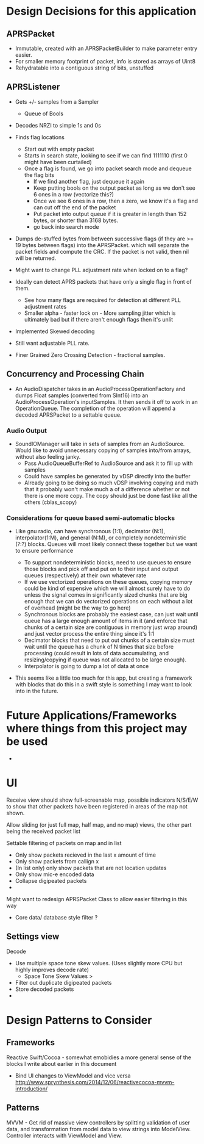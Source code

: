 
# Design Decisions for this application

## APRSPacket

- Immutable, created with an APRSPacketBuilder to make parameter entry easier.
- For smaller memory footprint of packet, info is stored as arrays of Uint8
- Rehydratable into a contiguous string of bits, unstuffed

## APRSListener

- Gets +/- samples from a Sampler
    - Queue of Bools
    
- Decodes NRZI to simple 1s and 0s
- Finds flag locations
    - Start out with empty packet
    - Starts in search state, looking to see if we can find 1111110 (first 0 might have been curtailed)
    - Once a flag is found, we go into packet search mode and dequeue the flag bits
        - If we find another flag, just dequeue it again
        - Keep putting bools on the output packet as long as we don't see 6 ones in a row (vectorize this?)
        - Once we see 6 ones in a row, then a zero, we know it's a flag and can cut off the end of the packet
        - Put packet into output queue if it is greater in length than 152 bytes, or shorter than 3168 bytes.
        - go back into search mode 
- Dumps de-stuffed bytes from between successive flags (if they are >= 19 bytes between flags) into the APRSPacket. which will separate the packet fields and compute the CRC. If the packet is not valid, then nil will be returned. 

- Might want to change PLL adjustment rate when locked on to a flag?
- Ideally can detect APRS packets that have only a single flag in front of them. 
    - See how many flags are required for detection at different PLL adjustment rates
    - Smaller alpha - faster lock on - More sampling jitter which is ultimately bad but if there aren't enough flags then it's unlit


- Implemented Skewed decoding
- Still want adjustable PLL rate. 
- Finer Grained Zero Crossing Detection - fractional samples.


## Concurrency and Processing Chain
- An AudioDispatcher takes in an AudioProcessOperationFactory and dumps Float samples (converted from SInt16) into an AudioProcessOperation's inputSamples. It then sends it off to work in an OperationQueue. The completion of the operation will append a decoded APRSPacket to a settable queue. 

### Audio Output
- SoundIOManager will take in sets of samples from an AudioSource. Would like to avoid unnecessary copying of samples into/from arrays, without also feeling janky. 
    - Pass AudioQueueBufferRef to AudioSource and ask it to fill up with samples
    - Could have samples be generated by vDSP directly into the buffer
    - Already going to be doing so much vDSP involving copying and math that it probably won't make much a of a difference whether or not there is one more copy. The copy should just be done fast like all the others (cblas_scopy)



### Considerations for queue based semi-automatic blocks
- Like gnu radio, can have synchronous (1:1), decimator (N:1), interpolator(1:M), and general (N:M), or completely nondeterministic (?:?) blocks. Queues will most likely connect these together but we want to ensure performance
    - To support nondeterministic blocks, need to use queues to ensure those blocks and pick off and put on to their input and output queues (respectively) at their own whatever rate
    - If we use vectorized operations on these queues, copying memory could be kind of expensive which we will almost surely have to do unless the signal comes in significantly sized chunks that are big enough that we can do vectorized operations on each without a lot of overhead (might be the way to go here)
    - Synchronous blocks are probably the easiest case, can just wait until queue has a large enough amount of items in it (and enforce that chunks of a certain size are contiguous in memory just wrap around) and just vector process the entire thing since it's 1:1
    - Decimator blocks that need to put out chunks of a certain size must wait until the queue has a chunk of N times that size before processing (could result in lots of data accumulating, and resizing/copying if queue was not allocated to be large enough).
    - Interpolator is going to dump a lot of data at once

- This seems like a little too much for this app, but creating a framework with blocks that do this in a swift style is something I may want to look into in the future.

# Future Applications/Frameworks where things from this project may be used
- 


# UI

Receive view should show full-screenable map, possible indicators N/S/E/W to show that other packets have been registered in areas of the map not shown.

Allow sliding (or just full map, half map, and no map) views, the other part being the received packet list

Settable filtering of packets on map and in list
- Only show packets recieved in the last x amount of time
- Only show packets from callign x
- (In list only) only show packets that are not location updates
- Only show mic-e encoded data
- Collapse digipeated packets
- 

Might want to redesign APRSPacket Class to allow easier filtering in this way
- Core data/ database style filter ?

## Settings view

Decode
- Use multiple space tone skew values. (Uses slightly more CPU but highly improves decode rate)
    - Space Tone Skew Values >
- Filter out duplicate digipeated packets
- Store decoded packets
- 

# Design Patterns to Consider

## Frameworks 
Reactive Swift/Cocoa - somewhat emobidies a more general sense of the blocks I write about earlier in this document
- Bind UI changes to ViewModel and vice versa
http://www.sprynthesis.com/2014/12/06/reactivecocoa-mvvm-introduction/



## Patterns
MVVM - Get rid of massive view controllers by splitting validation of user data, and transformation from model data to view strings into ModelView. Controller interacts with ViewModel and View. 








